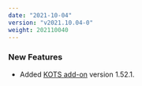 ```yaml
---
date: "2021-10-04"
version: "v2021.10.04-0"
weight: 202110040
---
```


### <span class="label label-green">New Features</span>
- Added [KOTS add-on](/docs/add-ons/kotsadm) version 1.52.1.
